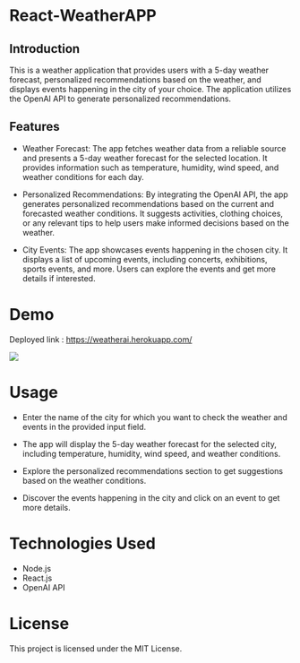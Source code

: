 # React-WeatherAPP

## Introduction
This is a weather application that provides users with a 5-day weather forecast, personalized recommendations based on the weather, and displays events happening in the city of your choice. The application utilizes the OpenAI API to generate personalized recommendations.

## Features
* Weather Forecast: The app fetches weather data from a reliable source and presents a 5-day weather forecast for the selected location. It provides information such as temperature, humidity, wind speed, and weather conditions for each day.

* Personalized Recommendations: By integrating the OpenAI API, the app generates personalized recommendations based on the current and forecasted weather conditions. It suggests activities, clothing choices, or any relevant tips to help users make informed decisions based on the weather.

* City Events: The app showcases events happening in the chosen city. It displays a list of upcoming events, including concerts, exhibitions, sports events, and more. Users can explore the events and get more details if interested.


# Demo

Deployed link : https://weatherai.herokuapp.com/

![](./src/assets/React%20App.gif)

# Usage
* Enter the name of the city for which you want to check the weather and events in the provided input field.

* The app will display the 5-day weather forecast for the selected city, including temperature, humidity, wind speed, and weather conditions.

* Explore the personalized recommendations section to get suggestions based on the weather conditions.

* Discover the events happening in the city and click on an event to get more details.

# Technologies Used
* Node.js
* React.js
* OpenAI API


# License
This project is licensed under the MIT License.